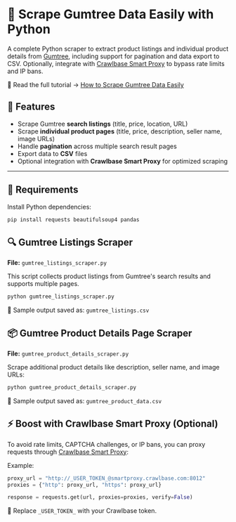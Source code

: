 # 🛒 Scrape Gumtree Data Easily with Python

A complete Python scraper to extract product listings and individual product details from [Gumtree](https://www.gumtree.com), including support for pagination and data export to CSV. Optionally, integrate with [Crawlbase Smart Proxy](https://crawlbase.com) to bypass rate limits and IP bans.

📖 Read the full tutorial → [How to Scrape Gumtree Data Easily](https://crawlbase.com/blog/scrape-gumtree-data-easily/)

## 📌 Features

- Scrape Gumtree **search listings** (title, price, location, URL)
- Scrape **individual product pages** (title, price, description, seller name, image URLs)
- Handle **pagination** across multiple search result pages
- Export data to **CSV** files
- Optional integration with **Crawlbase Smart Proxy** for optimized scraping

---

## 🧰 Requirements

Install Python dependencies:

```bash
pip install requests beautifulsoup4 pandas
```

## 🔍 Gumtree Listings Scraper

**File:** `gumtree_listings_scraper.py`

This script collects product listings from Gumtree's search results and supports multiple pages.

```bash
python gumtree_listings_scraper.py
```

📄 Sample output saved as: `gumtree_listings.csv`

## 📦 Gumtree Product Details Page Scraper

**File:** `gumtree_product_details_scraper.py`

Scrape additional product details like description, seller name, and image URLs:

```bash
python gumtree_product_details_scraper.py
```

📄 Sample output saved as: `gumtree_product_data.csv`

## ⚡️ Boost with Crawlbase Smart Proxy (Optional)

To avoid rate limits, CAPTCHA challenges, or IP bans, you can proxy requests through [Crawlbase Smart Proxy](https://crawlbase.com/smart-proxy):

Example:

```python
proxy_url = "http://_USER_TOKEN_@smartproxy.crawlbase.com:8012"
proxies = {"http": proxy_url, "https": proxy_url}

response = requests.get(url, proxies=proxies, verify=False)
```

🪪 Replace `_USER_TOKEN_` with your Crawlbase token.
